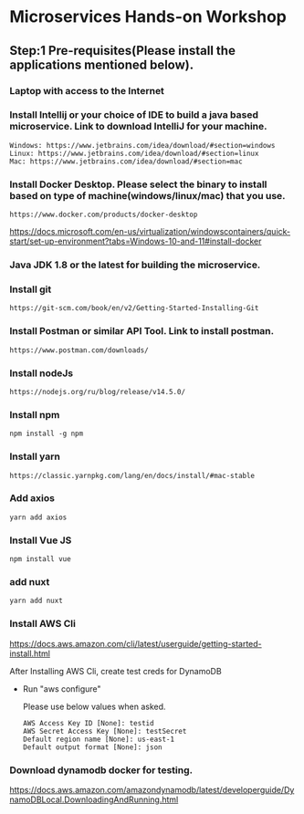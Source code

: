 # Microservices Hands-on Workshop

## Step:1 Pre-requisites(Please install the applications mentioned below).
### Laptop with access to the Internet
### Install Intellij or your choice of IDE to build a java based microservice. Link to download IntelliJ for your machine.
    Windows: https://www.jetbrains.com/idea/download/#section=windows
    Linux: https://www.jetbrains.com/idea/download/#section=linux
    Mac: https://www.jetbrains.com/idea/download/#section=mac
### Install Docker Desktop. Please select the binary to install based on type of machine(windows/linux/mac) that you use.
    https://www.docker.com/products/docker-desktop
https://docs.microsoft.com/en-us/virtualization/windowscontainers/quick-start/set-up-environment?tabs=Windows-10-and-11#install-docker
### Java JDK 1.8 or the latest for building the microservice.
### Install git 
    https://git-scm.com/book/en/v2/Getting-Started-Installing-Git
### Install Postman or similar API Tool. Link to install postman.
    https://www.postman.com/downloads/
### Install nodeJs
    https://nodejs.org/ru/blog/release/v14.5.0/
### Install npm 
    npm install -g npm
### Install yarn
    https://classic.yarnpkg.com/lang/en/docs/install/#mac-stable
### Add axios
    yarn add axios
### Install Vue JS
    npm install vue
### add nuxt    
    yarn add nuxt
### Install AWS Cli
https://docs.aws.amazon.com/cli/latest/userguide/getting-started-install.html

After Installing AWS Cli, create test creds for DynamoDB
  - Run "aws configure"
  
       Please use below values when asked. 
       
        AWS Access Key ID [None]: testid
        AWS Secret Access Key [None]: testSecret
        Default region name [None]: us-east-1
        Default output format [None]: json

### Download dynamodb docker for testing.
https://docs.aws.amazon.com/amazondynamodb/latest/developerguide/DynamoDBLocal.DownloadingAndRunning.html
